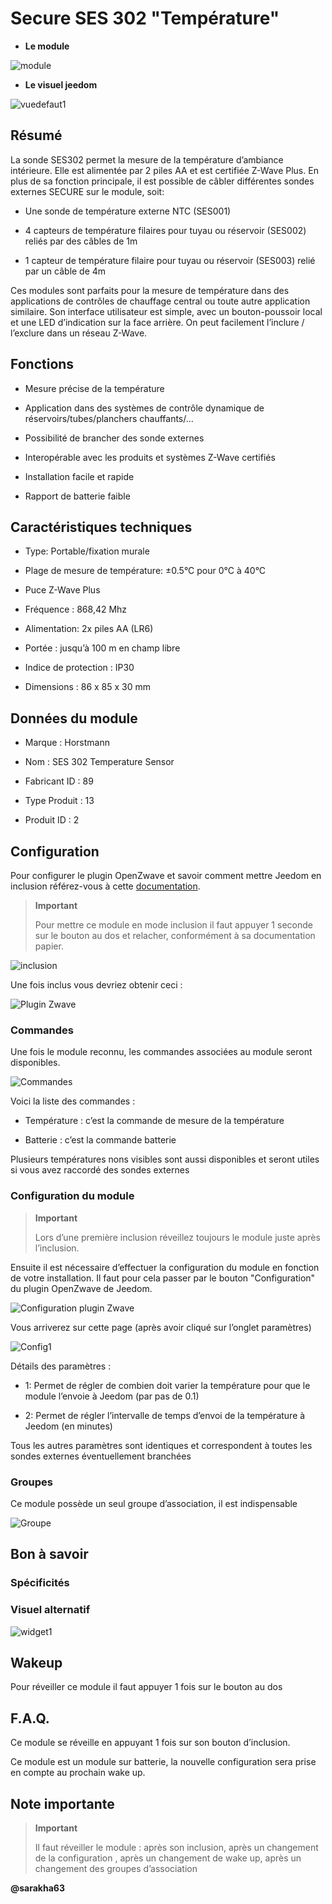 Secure SES 302 "Température" 
============================



-   **Le module**



![module](images/secure.ses302/module.jpg)



-   **Le visuel jeedom**



![vuedefaut1](images/secure.ses302/vuedefaut1.jpg)



Résumé 
------



La sonde SES302 permet la mesure de la température d’ambiance
intérieure. Elle est alimentée par 2 piles AA et est certifiée Z-Wave
Plus. En plus de sa fonction principale, il est possible de câbler
différentes sondes externes SECURE sur le module, soit:

-   Une sonde de température externe NTC (SES001)

-   4 capteurs de température filaires pour tuyau ou réservoir (SES002)
    reliés par des câbles de 1m

-   1 capteur de température filaire pour tuyau ou réservoir (SES003)
    relié par un câble de 4m

Ces modules sont parfaits pour la mesure de température dans des
applications de contrôles de chauffage central ou toute autre
application similaire. Son interface utilisateur est simple, avec un
bouton-poussoir local et une LED d’indication sur la face arrière. On
peut facilement l’inclure / l’exclure dans un réseau Z-Wave.



Fonctions 
---------



-   Mesure précise de la température

-   Application dans des systèmes de contrôle dynamique de
    réservoirs/tubes/planchers chauffants/…​

-   Possibilité de brancher des sonde externes

-   Interopérable avec les produits et systèmes Z-Wave certifiés

-   Installation facile et rapide

-   Rapport de batterie faible



Caractéristiques techniques 
---------------------------



-   Type: Portable/fixation murale

-   Plage de mesure de température: ±0.5°C pour 0°C à 40°C

-   Puce Z-Wave Plus

-   Fréquence : 868,42 Mhz

-   Alimentation: 2x piles AA (LR6)

-   Portée : jusqu’à 100 m en champ libre

-   Indice de protection : IP30

-   Dimensions : 86 x 85 x 30 mm



Données du module 
-----------------



-   Marque : Horstmann

-   Nom : SES 302 Temperature Sensor

-   Fabricant ID : 89

-   Type Produit : 13

-   Produit ID : 2



Configuration 
-------------



Pour configurer le plugin OpenZwave et savoir comment mettre Jeedom en
inclusion référez-vous à cette
[documentation](https://doc.jeedom.com/fr_FR/plugins/automation%20protocol/openzwave/).



> **Important**
>
> Pour mettre ce module en mode inclusion il faut appuyer 1 seconde sur
> le bouton au dos et relacher, conformément à sa documentation papier.



![inclusion](images/secure.ses302/inclusion.jpg)



Une fois inclus vous devriez obtenir ceci :



![Plugin Zwave](images/secure.ses302/information.jpg)



### Commandes 



Une fois le module reconnu, les commandes associées au module seront
disponibles.



![Commandes](images/secure.ses302/commandes.jpg)



Voici la liste des commandes :



-   Température : c’est la commande de mesure de la température

-   Batterie : c’est la commande batterie

Plusieurs températures nons visibles sont aussi disponibles et seront
utiles si vous avez raccordé des sondes externes



### Configuration du module 



> **Important**
>
> Lors d’une première inclusion réveillez toujours le module juste après
> l’inclusion.



Ensuite il est nécessaire d’effectuer la configuration du module en
fonction de votre installation. Il faut pour cela passer par le bouton
"Configuration" du plugin OpenZwave de Jeedom.



![Configuration plugin Zwave](images/plugin/bouton_configuration.jpg)



Vous arriverez sur cette page (après avoir cliqué sur l’onglet
paramètres)



![Config1](images/secure.ses302/config1.jpg)



Détails des paramètres :



-   1: Permet de régler de combien doit varier la température pour que
    le module l’envoie à Jeedom (par pas de 0.1)

-   2: Permet de régler l’intervalle de temps d’envoi de la température
    à Jeedom (en minutes)

Tous les autres paramètres sont identiques et correspondent à toutes les
sondes externes éventuellement branchées



### Groupes 



Ce module possède un seul groupe d’association, il est indispensable



![Groupe](images/secure.ses302/groupe.jpg)



Bon à savoir 
------------



### Spécificités 



### Visuel alternatif 



![widget1](images/secure.ses302/widget1.jpg)



Wakeup 
------



Pour réveiller ce module il faut appuyer 1 fois sur le bouton au dos



F.A.Q. 
------



Ce module se réveille en appuyant 1 fois sur son bouton d’inclusion.



Ce module est un module sur batterie, la nouvelle configuration sera
prise en compte au prochain wake up.



Note importante 
---------------



> **Important**
>
> Il faut réveiller le module : après son inclusion, après un changement
> de la configuration , après un changement de wake up, après un
> changement des groupes d’association



**@sarakha63**
